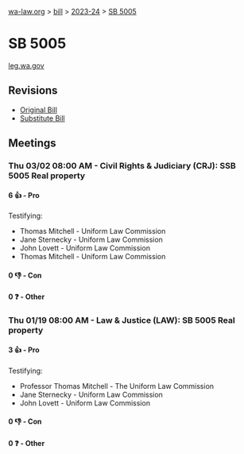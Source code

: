 [wa-law.org](/) > [bill](/bill/) > [2023-24](/bill/2023-24/) > [SB 5005](/bill/2023-24/sb/5005/)

# SB 5005
[leg.wa.gov](https://app.leg.wa.gov/billsummary?BillNumber=5005&Year=2023&Initiative=false)

## Revisions
* [Original Bill](1/)
* [Substitute Bill](S/)

## Meetings
### Thu 03/02 08:00 AM - Civil Rights & Judiciary (CRJ): SSB 5005 Real property
#### 6 👍 - Pro
Testifying:
* Thomas Mitchell - Uniform Law Commission
* Jane Sternecky - Uniform Law Commission
* John Lovett - Uniform Law Commission
* Thomas Mitchell - Uniform Law Commission

#### 0 👎 - Con

#### 0 ❓ - Other

### Thu 01/19 08:00 AM - Law & Justice (LAW): SB 5005 Real property
#### 3 👍 - Pro
Testifying:
* Professor Thomas Mitchell - The Uniform Law Commission
* Jane Sternecky - Uniform Law Commission
* John Lovett - Uniform Law Commission

#### 0 👎 - Con

#### 0 ❓ - Other
